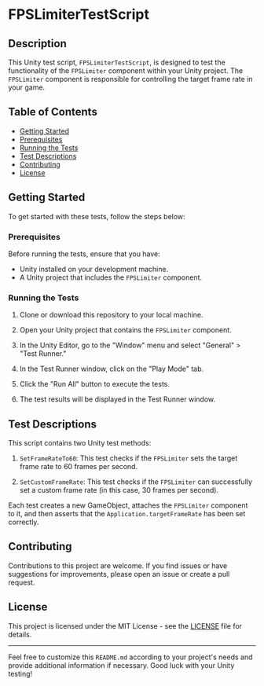 # FPSLimiterTestScript

## Description

This Unity test script, `FPSLimiterTestScript`, is designed to test the functionality of the `FPSLimiter` component within your Unity project. The `FPSLimiter` component is responsible for controlling the target frame rate in your game.

## Table of Contents

- [Getting Started](#getting-started)
- [Prerequisites](#prerequisites)
- [Running the Tests](#running-the-tests)
- [Test Descriptions](#test-descriptions)
- [Contributing](#contributing)
- [License](#license)

## Getting Started

To get started with these tests, follow the steps below:

### Prerequisites

Before running the tests, ensure that you have:

- Unity installed on your development machine.
- A Unity project that includes the `FPSLimiter` component.

### Running the Tests

1. Clone or download this repository to your local machine.

2. Open your Unity project that contains the `FPSLimiter` component.

3. In the Unity Editor, go to the "Window" menu and select "General" > "Test Runner."

4. In the Test Runner window, click on the "Play Mode" tab.

5. Click the "Run All" button to execute the tests.

6. The test results will be displayed in the Test Runner window.

## Test Descriptions

This script contains two Unity test methods:

1. `SetFrameRateTo60`: This test checks if the `FPSLimiter` sets the target frame rate to 60 frames per second.

2. `SetCustomFrameRate`: This test checks if the `FPSLimiter` can successfully set a custom frame rate (in this case, 30 frames per second).

Each test creates a new GameObject, attaches the `FPSLimiter` component to it, and then asserts that the `Application.targetFrameRate` has been set correctly.

## Contributing

Contributions to this project are welcome. If you find issues or have suggestions for improvements, please open an issue or create a pull request.

## License

This project is licensed under the MIT License - see the [LICENSE](LICENSE) file for details.

---

Feel free to customize this `README.md` according to your project's needs and provide additional information if necessary. Good luck with your Unity testing!

